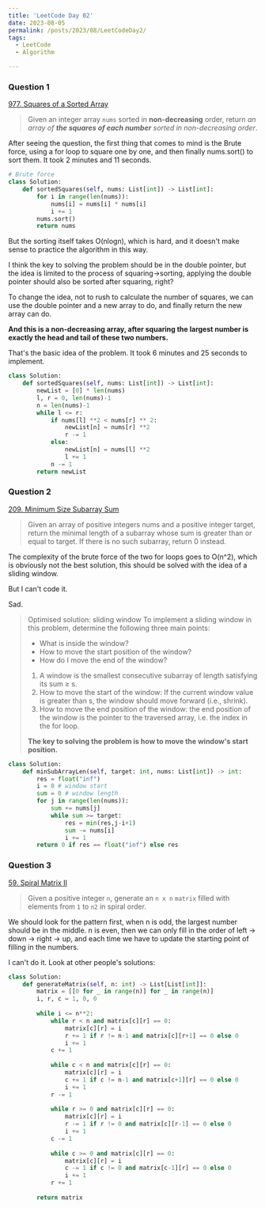 ```yaml
---
title: 'LeetCode Day 02'
date: 2023-08-05
permalink: /posts/2023/08/LeetCodeDay2/
tags:
  - LeetCode
  - Algorithm

---
```

### Question 1

[977. Squares of a Sorted Array](https://leetcode.com/problems/squares-of-a-sorted-array/)

>Given an integer array `nums` sorted in **non-decreasing** order, return *an array of **the squares of each number** sorted in non-decreasing order*.

After seeing the question, the first thing that comes to mind is the Brute force, using a for loop to square one by one, and then finally nums.sort() to sort them. It took 2 minutes and 11 seconds.

```python
# Brute force
class Solution:
    def sortedSquares(self, nums: List[int]) -> List[int]:
        for i in range(len(nums)):
            nums[i] = nums[i] * nums[i]
            i += 1
        nums.sort()
        return nums
```

But the sorting itself takes O(nlogn), which is hard, and it doesn't make sense to practice the algorithm in this way.

I think the key to solving the problem should be in the double pointer, but the idea is limited to the process of squaring→sorting, applying the double pointer should also be sorted after squaring, right?

To change the idea, not to rush to calculate the number of squares, we can use the double pointer and a new array to do, and finally return the new array can do.

**And this is a non-decreasing array, after squaring the largest number is exactly the head and tail of these two numbers.**

That's the basic idea of the problem. It took 6 minutes and 25 seconds to implement.

```python
class Solution:
    def sortedSquares(self, nums: List[int]) -> List[int]:
        newList = [0] * len(nums)
        l, r = 0, len(nums)-1
        n = len(nums)-1
        while l <= r:
            if nums[l] **2 < nums[r] ** 2:
                newList[n] = nums[r] **2
                r -= 1
            else:
                newList[n] = nums[l] **2
                l += 1
            n -= 1
        return newList
```



### Question 2

[209. Minimum Size Subarray Sum](https://leetcode.com/problems/minimum-size-subarray-sum/)

> Given an array of positive integers nums and a positive integer target, return the minimal length of a subarray whose sum is greater than or equal to target. If there is no such subarray, return 0 instead.

The complexity of the brute force of the two for loops goes to O(n^2), which is obviously not the best solution, this should be solved with the idea of a sliding window.

But I can't code it.

Sad.

>Optimised solution: sliding window
>To implement a sliding window in this problem, determine the following three main points:
>
>- What is inside the window?
>- How to move the start position of the window?
>- How do I move the end of the window?
>
>1. A window is the smallest consecutive subarray of length satisfying its sum ≥ s.
>2. How to move the start of the window: If the current window value is greater than s, the window should move forward (i.e., shrink).
>3. How to move the end position of the window: the end position of the window is the pointer to the traversed array, i.e. the index in the for loop.
>
>**The key to solving the problem is how to move the window's start position.**

```python
class Solution:
    def minSubArrayLen(self, target: int, nums: List[int]) -> int:
        res = float("inf")
        i = 0 # window start
        sum = 0 # window length
        for j in range(len(nums)):
            sum += nums[j]
            while sum >= target:
                res = min(res,j-i+1)
                sum -= nums[i]
                i += 1
        return 0 if res == float("inf") else res
```



### Question 3

[59. Spiral Matrix II](https://leetcode.com/problems/spiral-matrix-ii/)

> Given a positive integer `n`, generate an `n x n` `matrix` filled with elements from `1` to `n2` in spiral order.

We should look for the pattern first, when n is odd, the largest number should be in the middle. n is even, then we can only fill in the order of left → down → right → up, and each time we have to update the starting point of filling in the numbers.

I can't do it. Look at other people's solutions:

```python
class Solution:
    def generateMatrix(self, n: int) -> List[List[int]]:
        matrix = [[0 for _ in range(n)] for _ in range(n)]
        i, r, c = 1, 0, 0
 
        while i <= n**2:
            while r < n and matrix[c][r] == 0:
                matrix[c][r] = i
                r += 1 if r != n-1 and matrix[c][r+1] == 0 else 0
                i += 1
            c += 1
 
            while c < n and matrix[c][r] == 0:
                matrix[c][r] = i
                c += 1 if c != n-1 and matrix[c+1][r] == 0 else 0
                i += 1
            r -= 1
 
            while r >= 0 and matrix[c][r] == 0:
                matrix[c][r] = i
                r -= 1 if r != 0 and matrix[c][r-1] == 0 else 0
                i += 1
            c -= 1
 
            while c >= 0 and matrix[c][r] == 0:
                matrix[c][r] = i
                c -= 1 if c != 0 and matrix[c-1][r] == 0 else 0
                i += 1
            r += 1
 
        return matrix
```

